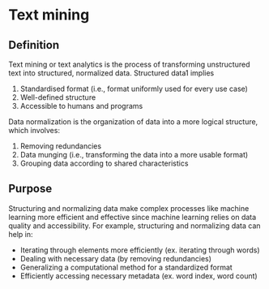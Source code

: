 # Text mining
## Definition
Text mining or text analytics is the process of transforming unstructured text into structured, normalized data. Structured data1 implies
1. Standardised format (i.e., format uniformly used for every use case)
2. Well-defined structure
3. Accessible to humans and programs

Data normalization is the organization of data into a more logical structure, which involves:
1. Removing redundancies
2. Data munging (i.e., transforming the data into a more usable format)
3. Grouping data according to shared characteristics

## Purpose
Structuring and normalizing data make complex processes like machine learning more efficient and effective since machine learning relies on data quality and accessibility. For example, structuring and normalizing data can help in:
- Iterating through elements more efficiently (ex. iterating through words)
- Dealing with necessary data (by removing redundancies)
- Generalizing a computational method for a standardized format
- Efficiently accessing necessary metadata (ex. word index, word count)
